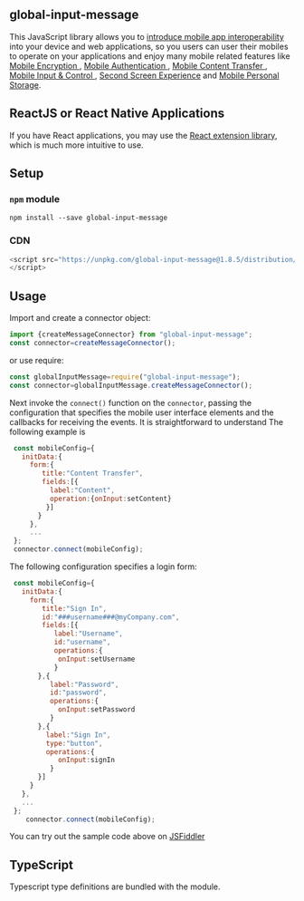 

## global-input-message

This JavaScript library allows you to [introduce mobile app interoperability](https://globalinput.co.uk/) into your device and web applications, so you users can user their mobiles to operate on your applications and enjoy many mobile related features like [Mobile Encryption ](https://globalinput.co.uk/global-input-app/mobile-content-encryption), [Mobile Authentication ](https://globalinput.co.uk/global-input-app/mobile-authentication), [Mobile Content Transfer ](https://globalinput.co.uk/global-input-app/mobile-content-transfer), [Mobile Input & Control ](https://globalinput.co.uk/global-input-app/mobile-input-control), [Second Screen Experience](https://globalinput.co.uk/global-input-app/second-screen-experience) and [Mobile Personal Storage](https://globalinput.co.uk/global-input-app/mobile-personal-storage). 

 

## ReactJS or React Native Applications

If you have React applications, you may use the [React extension library](https://github.com/global-input/global-input-react), which is much more intuitive to use.

## Setup

### ```npm``` module

```shell
npm install --save global-input-message
```
### CDN
```JavaScript
<script src="https://unpkg.com/global-input-message@1.8.5/distribution/globalinputmessage.js">
</script>
```

## Usage

Import and create a connector object:

```JavaScript
import {createMessageConnector} from "global-input-message";
const connector=createMessageConnector();
```

or use require:

```JavaScript
const globalInputMessage=require("global-input-message");
const connector=globalInputMessage.createMessageConnector();
```
Next invoke the  ```connect()```  function on the ```connector```, passing the configuration that specifies the mobile user interface elements and the callbacks for receiving the events. It is straightforward to understand The following example is 
```JavaScript
 const mobileConfig={
   initData:{                              
     form:{
        title:"Content Transfer",   
        fields:[{
          label:"Content",            
          operation:{onInput:setContent}             
         }]
       }
     },
     ...
 };
 connector.connect(mobileConfig);           
```
The following configuration specifies a login form:
```JavaScript
 const mobileConfig={        
   initData:{                              
     form:{
        title:"Sign In",
        id:"###username###@myCompany.com",
        fields:[{
           label:"Username",
           id:"username",
           operations:{
            onInput:setUsername
           }
       },{
          label:"Password",            
          id:"password",
          operations:{
            onInput:setPassword
          }
       },{
         label:"Sign In",
         type:"button",            
         operations:{
            onInput:signIn
          }
       }]
     }
   },
   ...
 };
    connector.connect(mobileConfig);           
```
You can try out the sample code above on [JSFiddler](https://jsfiddle.net/dilshat/c5fvyxqa/)


## TypeScript
Typescript type definitions are bundled with the module.
